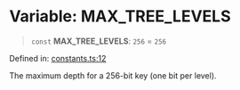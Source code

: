 # Variable: MAX\_TREE\_LEVELS

> `const` **MAX\_TREE\_LEVELS**: `256` = `256`

Defined in: [constants.ts:12](https://github.com/dcdpr/did-btcr2-js/blob/c82bc5c69016e1146a0c52c6e6b21621f5abd6d4/packages/smt/src/constants.ts#L12)

The maximum depth for a 256-bit key (one bit per level).
